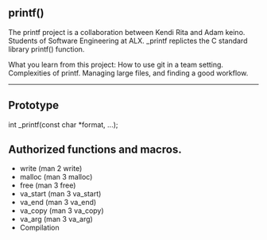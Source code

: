## printf()
The printf project is a collaboration between Kendi Rita and Adam keino. Students of Software Engineering at ALX. _printf replictes the C standard library printf() function.

What you learn from this project:
How to use git in a team setting.
Complexities of printf.
Managing large files, and finding a good workflow.

------------------------------------------------------
## Prototype
int _printf(const char *format, ...);

## Authorized functions and macros.
- write (man 2 write)
- malloc (man 3 malloc)
- free (man 3 free)
- va_start (man 3 va_start)
- va_end (man 3 va_end)
- va_copy (man 3 va_copy)
- va_arg (man 3 va_arg)
- Compilation
